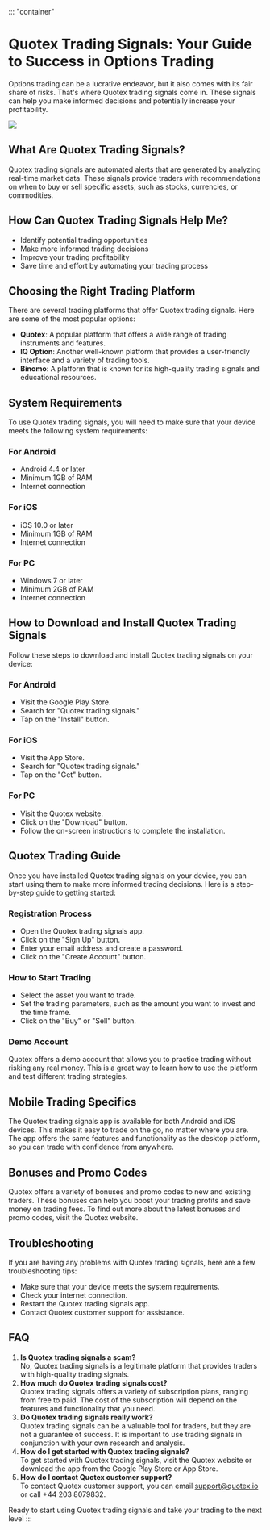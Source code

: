 ::: \"container\"
# Quotex Trading Signals: Your Guide to Success in Options Trading

Options trading can be a lucrative endeavor, but it also comes with its
fair share of risks. That\'s where Quotex trading signals come in. These
signals can help you make informed decisions and potentially increase
your profitability.

[![](https://static.quotex.io/files/8_en/300_250.jpg)](https://traff.sbs/brokerqxsignupf)

## What Are Quotex Trading Signals?

Quotex trading signals are automated alerts that are generated by
analyzing real-time market data. These signals provide traders with
recommendations on when to buy or sell specific assets, such as stocks,
currencies, or commodities.

## How Can Quotex Trading Signals Help Me?

-   Identify potential trading opportunities
-   Make more informed trading decisions
-   Improve your trading profitability
-   Save time and effort by automating your trading process

## Choosing the Right Trading Platform

There are several trading platforms that offer Quotex trading signals.
Here are some of the most popular options:

-   **Quotex**: A popular platform that offers a wide range of trading
    instruments and features.
-   **IQ Option**: Another well-known platform that provides a
    user-friendly interface and a variety of trading tools.
-   **Binomo**: A platform that is known for its high-quality trading
    signals and educational resources.

## System Requirements

To use Quotex trading signals, you will need to make sure that your
device meets the following system requirements:

### For Android

-   Android 4.4 or later
-   Minimum 1GB of RAM
-   Internet connection

### For iOS

-   iOS 10.0 or later
-   Minimum 1GB of RAM
-   Internet connection

### For PC

-   Windows 7 or later
-   Minimum 2GB of RAM
-   Internet connection

## How to Download and Install Quotex Trading Signals

Follow these steps to download and install Quotex trading signals on
your device:

### For Android

-   Visit the Google Play Store.
-   Search for "Quotex trading signals."
-   Tap on the "Install" button.

### For iOS

-   Visit the App Store.
-   Search for "Quotex trading signals."
-   Tap on the "Get" button.

### For PC

-   Visit the Quotex website.
-   Click on the "Download" button.
-   Follow the on-screen instructions to complete the installation.

## Quotex Trading Guide

Once you have installed Quotex trading signals on your device, you can
start using them to make more informed trading decisions. Here is a
step-by-step guide to getting started:

### Registration Process

-   Open the Quotex trading signals app.
-   Click on the "Sign Up" button.
-   Enter your email address and create a password.
-   Click on the "Create Account" button.

### How to Start Trading

-   Select the asset you want to trade.
-   Set the trading parameters, such as the amount you want to invest
    and the time frame.
-   Click on the "Buy" or "Sell" button.

### Demo Account

Quotex offers a demo account that allows you to practice trading without
risking any real money. This is a great way to learn how to use the
platform and test different trading strategies.

## Mobile Trading Specifics

The Quotex trading signals app is available for both Android and iOS
devices. This makes it easy to trade on the go, no matter where you are.
The app offers the same features and functionality as the desktop
platform, so you can trade with confidence from anywhere.

## Bonuses and Promo Codes

Quotex offers a variety of bonuses and promo codes to new and existing
traders. These bonuses can help you boost your trading profits and save
money on trading fees. To find out more about the latest bonuses and
promo codes, visit the Quotex website.

## Troubleshooting

If you are having any problems with Quotex trading signals, here are a
few troubleshooting tips:

-   Make sure that your device meets the system requirements.
-   Check your internet connection.
-   Restart the Quotex trading signals app.
-   Contact Quotex customer support for assistance.

## FAQ

1.  **Is Quotex trading signals a scam?**\
    No, Quotex trading signals is a legitimate platform that provides
    traders with high-quality trading signals.
2.  **How much do Quotex trading signals cost?**\
    Quotex trading signals offers a variety of subscription plans,
    ranging from free to paid. The cost of the subscription will depend
    on the features and functionality that you need.
3.  **Do Quotex trading signals really work?**\
    Quotex trading signals can be a valuable tool for traders, but they
    are not a guarantee of success. It is important to use trading
    signals in conjunction with your own research and analysis.
4.  **How do I get started with Quotex trading signals?**\
    To get started with Quotex trading signals, visit the Quotex website
    or download the app from the Google Play Store or App Store.
5.  **How do I contact Quotex customer support?**\
    To contact Quotex customer support, you can email support@quotex.io
    or call +44 203 8079832.

Ready to start using Quotex trading signals and take your trading to the
next level
:::

